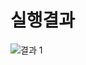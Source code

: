 # 실행결과
![결과 1](https://user-images.githubusercontent.com/70312248/173336116-639b0c34-3a91-409d-9e4b-38c83cb0dba2.gif)
